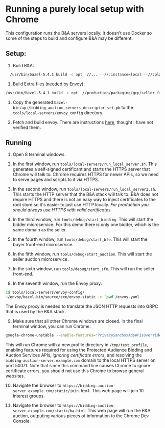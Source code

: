 # Running a purely local setup with Chrome

This configuration runs the B&A servers locally. It doesn't use Docker so some of the steps to build
and configure B&A may be different.

## Setup:

1. Build B&A:

```bash
  /usr/bin/bazel-5.4.1 build -c opt  //... --//:instance=local --//:platform=local -k --noincompatible_use_python_toolchains --python3_path=`which python3`
```

1. Build Extra files (needed by Envoy):

```bash
/usr/bin/bazel-5.4.1 build -c opt  //production/packaging/gcp/seller_frontend_service:etc_envoy_files -k --noincompatible_use_python_toolchains --python3_path=`which python3`
```

1. Copy the generated `bazel-bin/api/bidding_auction_servers_descriptor_set.pb` to the
   `tools/local-servers/envoy_config` directory.

1. Fetch and build envoy. There are instructions
   [here](https://github.com/envoyproxy/envoy/blob/main/bazel/README.md#quick-start-bazel-build-for-developers),
   thought I have not verified them.

## Running

1. Open 8 terminal windows.

1. In the first window, run `tools/local-servers/run_local_server.sh`. This generates a self-signed
   certificant and starts the HTTPS server that Chrome will talk to. Chrome requires HTTPS for newer
   APIs, so we need to serve pages and scripts to it via HTTPS.

1. In the second window, run `tools/local-servers/run_local_server2.sh`. This starts the HTTP server
   that the B&A stack will talk to. B&A does not require HTTPS and there is not an easy way to
   inject certificates to the root store so it's easier to just use HTTP locally. _For production
   you should always use HTTPS with valid certificates._

1. In the third window, run `tools/debug/start_bidding`. This will start the bidder microservice.
   For this demo there is only one bidder, which is the same domain as the seller.

1. In the fourth window, run `tools/debug/start_bfe`. This will start the buyer front-end
   microservice.

1. In the fifth window, run `tools/debug/start_auction`. This will start the seller auction
   microservice.

1. In the sixth window, run `tools/debug/start_sfe`. This will run the seller front-end.

1. In the seventh window, run the Envoy proxy:

```bash
cd tools/local-servers/envoy-config/
~/envoy/bazel-bin/source/exe/envoy-static -c `pwd`/envoy.yaml
```

The Envoy proxy is needed to translate the JSON HTTP requests into GRPC that is used by the B&A
stack.

9. Make sure that all other Chrome windows are closed. In the final terminal window, you can run
   Chrome:

```bash
google-chrome-unstable --enable-features="PrivacySandboxAdsAPIsOverride,InterestGroupStorage,Fledge,BiddingAndScoringDebugReportingAPI,FencedFrames,NoncedPartitionedCookies,AllowURNsInIframes,FledgeBiddingAndAuctionServer:FledgeBiddingAndAuctionKeyURL/https%3A%2F%2F127%2E0%2E0%2E1%3A50071%2Fstatic%2Ftest_keys.json,FledgeBiddingAndAuctionServerAPI" --user-data-dir=/tmp/test_profile --ignore-certificate-errors --host-resolver-rules="MAP bidding-auction-server.example.com 127.0.0.1:50071"
```

This will run Chrome with a new profile directory in `/tmp/test_profile`, enabling features required
for using the Protected Audience Bidding and Auction Services APIs, _ignoring certificate errors_,
and resolving the `bidding-auction-server.example.com` domain to the local HTTPS server on
port 50071. Note that since this command line causes Chrome to ignore certificate errors, you should
not use this Chrome to browse general websites.

10. Navigate the browser to `https://bidding-auction-server.example.com/static/join.html`. This web
    page will join 10 interest groups.

11. Navigate the browser to `https://bidding-auction-server.example.com/static/ba.html`. This web
    page will run the B&A auction, outputing various pieces of information to the Chrome Dev
    Console.
